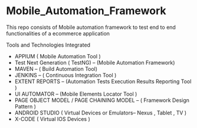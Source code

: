 # Mobile_Automation_Framework
This repo consists of Mobile automation framework to test end to end functionalities of a ecommerce application

Tools and Technologies Integrated 
* APPIUM  ( Mobile Automation Tool )
* Test Next Generation ( TestNG) – (Mobile Automation Framework)
* MAVEN – ( Build Automation Tool)  
* JENKINS – ( Continuous Integration Tool ) 
* EXTENT REPORTS – (Automation Tests Execution Results Reporting Tool )
* UI AUTOMATOR – (Mobile Elements Locator Tool ) 
* PAGE OBJECT MODEL / PAGE CHAINING MODEL – ( Framework Design Pattern ) 
* ANDROID STUDIO ( Virtual Devices or Emulators– Nexus ,  Tablet , TV ) 
* X-CODE ( Virtual IOS Devices )











